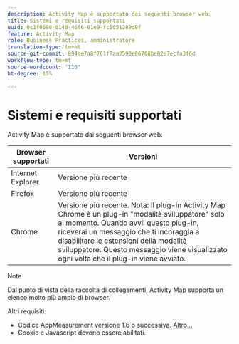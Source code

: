 ```yaml
---
description: Activity Map è supportato dai seguenti browser web.
title: Sistemi e requisiti supportati
uuid: 0c1f0698-0148-46f6-81e9-fc5051289d9f
feature: Activity Map
role: Business Practices, amministratore
translation-type: tm+mt
source-git-commit: 894ee7a8f761f7aa2590e06708be82e7ecfa3f6d
workflow-type: tm+mt
source-wordcount: '116'
ht-degree: 15%

---
```



# Sistemi e requisiti supportati

Activity Map è supportato dai seguenti browser web.

| Browser supportati | Versioni |
|--- |--- |
| Internet Explorer | Versione più recente |
| Firefox | Versione più recente |
| Chrome | Versione più recente. Nota:  Il plug-in Activity Map Chrome è un plug-in &quot;modalità sviluppatore&quot; solo al momento. Quando avvii questo plug-in, riceverai un messaggio che ti incoraggia a disabilitare le estensioni della modalità sviluppatore. Questo messaggio viene visualizzato ogni volta che il plug-in viene avviato. |

>[!NOTE]
>
>Dal punto di vista della raccolta di collegamenti, Activity Map supporta un elenco molto più ampio di browser.

Altri requisiti:

* Codice AppMeasurement versione 1.6 o successiva. [Altro...](/help/analyze/activity-map/activitymap-getting-started/activitymap-getting-started-admins/activitymap-enable.md)
* Cookie e Javascript devono essere abilitati.

